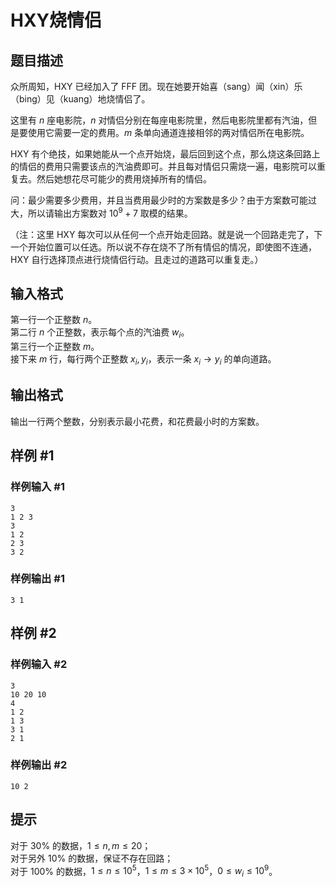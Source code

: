 # HXY烧情侣

## 题目描述

众所周知，HXY 已经加入了 FFF 团。现在她要开始喜（sang）闻（xin）乐（bing）见（kuang）地烧情侣了。

这里有 $n$ 座电影院，$n$ 对情侣分别在每座电影院里，然后电影院里都有汽油，但是要使用它需要一定的费用。$m$ 条单向通道连接相邻的两对情侣所在电影院。

HXY 有个绝技，如果她能从一个点开始烧，最后回到这个点，那么烧这条回路上的情侣的费用只需要该点的汽油费即可。并且每对情侣只需烧一遍，电影院可以重复去。然后她想花尽可能少的费用烧掉所有的情侣。

问：最少需要多少费用，并且当费用最少时的方案数是多少？由于方案数可能过大，所以请输出方案数对 $10^9+7$ 取模的结果。

（注：这里 HXY 每次可以从任何一个点开始走回路。就是说一个回路走完了，下一个开始位置可以任选。所以说不存在烧不了所有情侣的情况，即使图不连通，HXY 自行选择顶点进行烧情侣行动。且走过的道路可以重复走。）

## 输入格式

第一行一个正整数 $n$。   
第二行 $n$ 个正整数，表示每个点的汽油费 $w_i$。  
第三行一个正整数 $m$。  
接下来 $m$ 行，每行两个正整数 $x_i,y_i$，表示一条 $x_i \to y_i$ 的单向道路。

## 输出格式

输出一行两个整数，分别表示最小花费，和花费最小时的方案数。

## 样例 #1

### 样例输入 #1
```
3
1 2 3
3
1 2
2 3
3 2
```

### 样例输出 #1

```
3 1
```

## 样例 #2

### 样例输入 #2
```
3
10 20 10
4
1 2
1 3
3 1
2 1
```

### 样例输出 #2

```
10 2
```

## 提示

对于 $30\%$ 的数据，$1\le n,m \le 20$；  
对于另外 $10\%$ 的数据，保证不存在回路；  
对于 $100\%$ 的数据，$1\le n \le 10^5$，$1\le m \le 3\times 10^5$，$0\le w_i \le 10^9$。
